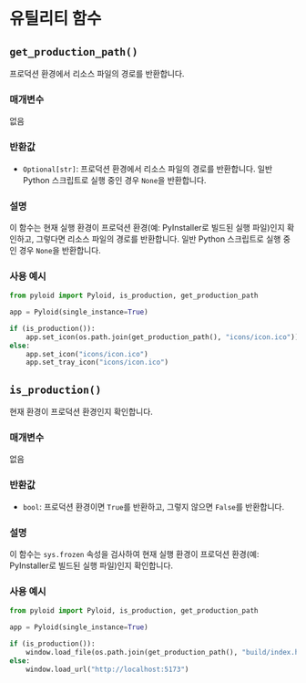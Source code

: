 # 유틸리티 함수

## `get_production_path()`

프로덕션 환경에서 리소스 파일의 경로를 반환합니다.

### 매개변수

없음

### 반환값

- `Optional[str]`: 프로덕션 환경에서 리소스 파일의 경로를 반환합니다. 일반 Python 스크립트로 실행 중인 경우 `None`을 반환합니다.

### 설명

이 함수는 현재 실행 환경이 프로덕션 환경(예: PyInstaller로 빌드된 실행 파일)인지 확인하고, 그렇다면 리소스 파일의 경로를 반환합니다. 일반 Python 스크립트로 실행 중인 경우 `None`을 반환합니다.

### 사용 예시

```python
from pyloid import Pyloid, is_production, get_production_path

app = Pyloid(single_instance=True)

if (is_production()):
    app.set_icon(os.path.join(get_production_path(), "icons/icon.ico"))
else:
    app.set_icon("icons/icon.ico")
    app.set_tray_icon("icons/icon.ico")
```

## `is_production()`

현재 환경이 프로덕션 환경인지 확인합니다.

### 매개변수

없음

### 반환값

- `bool`: 프로덕션 환경이면 `True`를 반환하고, 그렇지 않으면 `False`를 반환합니다.

### 설명

이 함수는 `sys.frozen` 속성을 검사하여 현재 실행 환경이 프로덕션 환경(예: PyInstaller로 빌드된 실행 파일)인지 확인합니다.

### 사용 예시

```python
from pyloid import Pyloid, is_production, get_production_path

app = Pyloid(single_instance=True)

if (is_production()):
    window.load_file(os.path.join(get_production_path(), "build/index.html"))
else:
    window.load_url("http://localhost:5173")
```
